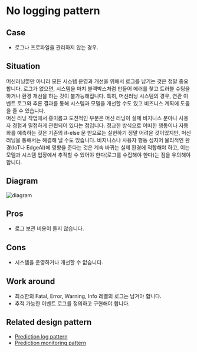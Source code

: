 # No logging pattern

## Case
- 로그나 프로파일을 관리하지 않는 경우. 

## Situation
머신러닝뿐만 아니라 모든 시스템 운영과 개선을 위해서 로그를 남기는 것은 정말 중요합니다. 로그가 없으면, 시스템을 마치 블랙박스처럼 만들어 에러를 찾고 트러블 슈팅을 하거나 환경 개선을 하는 것이 불가능해집니다. 특히, 머신러닝 시스템의 경우, 연관 이벤트 로그와 추론 결과를 통해 시스템과 모델을 개선할 수도 있고 비즈니스 계획에 도움을 줄 수 있습니다.<br>
머신 러닝 작업에서 흥미롭고 도전적인 부분은 머신 러닝이 실제 비지니스 분야나 사용자 경험과 밀접하게 관련되어 있다는 점입니다. 정교한 방식으로 어떠한 행동이나 자동화를 예측하는 것은 기존의 if-else 문 만으로는 실현하기 정말 어려운 것이었지만, 머신 러닝을 통해서는 해결해 낼 수도 있습니다. 비지니스나 사용자 행동 심지어 물리적인 환경(IoT나 EdgeAI)에 영향을 준다는 것은 계속 바뀌는 실제 환경에 적합해야 하고, 이는 모델과 시스템 입장에서 추적할 수 있어야 한다(로그를 수집해야 한다)는 점을 유의해야 합니다.

## Diagram
![diagram](diagram.png)


## Pros
- 로그 보관 비용이 들지 않습니다. 

## Cons
- 시스템을 운영하거나 개선할 수 없습니다. 

## Work around
- 최소한의 Fatal, Error, Warning, Info 레벨의 로그는 남겨야 합니다.
- 추적 가능한 이벤트 로그를 정의하고 구현해야 합니다. 

## Related design pattern
- [Prediction log pattern](./../../Prediction-log-pattern/design_en.md)
- [Prediction monitoring pattern](./../../Prediction-monitoring-pattern/design_en.md)
